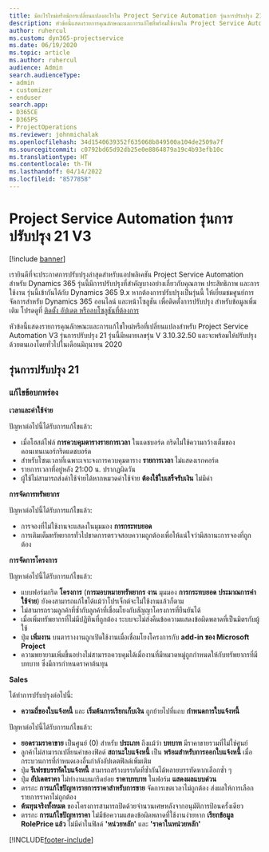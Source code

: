 ```yaml
---
title: มีอะไรใหม่หรือมีการเปลี่ยนแปลงอะไรใน Project Service Automation รุ่นการปรับปรุง 21 V3
description: หัวข้อนี้แสดงรายการคุณลักษณะและการแก้ไขที่พร้อมใช้งานใน Project Service Automation รุ่นการปรับปรุง 21 V3
author: ruhercul
ms.custom: dyn365-projectservice
ms.date: 06/19/2020
ms.topic: article
ms.author: ruhercul
audience: Admin
search.audienceType:
- admin
- customizer
- enduser
search.app:
- D365CE
- D365PS
- ProjectOperations
ms.reviewer: johnmichalak
ms.openlocfilehash: 34d1540639352f635068b849500a104de2509a7f
ms.sourcegitcommit: c0792bd65d92db25e0e8864879a19c4b93efb10c
ms.translationtype: HT
ms.contentlocale: th-TH
ms.lasthandoff: 04/14/2022
ms.locfileid: "8577858"
---
```

# <a name="project-service-automation-update-release-21-v3"></a>Project Service Automation รุ่นการปรับปรุง 21 V3

[!include [banner](../includes/psa-now-project-operations.md)]

เรายินดีที่จะประกาศการปรับปรุงล่าสุดสำหรับแอปพลิเคชัน Project Service Automation สำหรับ Dynamics 365 รุ่นนี้มีการปรับปรุงที่สำคัญบางอย่างเกี่ยวกับคุณภาพ ประสิทธิภาพ และการใช้งาน รุ่นนี้เข้ากันได้กับ Dynamics 365 9.x หากต้องการปรับปรุงเป็นรุ่นนี้ ให้เยี่ยมชมศูนย์การจัดการสำหรับ Dynamics 365 ออนไลน์ และหน้าโซลูชัน เพื่อติดตั้งการปรับปรุง สำหรับข้อมูลเพิ่มเติม โปรดดูที่ [ติดตั้ง อัปเดต หรือลบโซลูชันที่ต้องการ](/power-platform/admin/install-remove-preferred-solution)

หัวข้อนี้แสดงรายการคุณลักษณะและการแก้ไขใหม่หรือที่เปลี่ยนแปลงสำหรับ Project Service Automation V3 รุ่นการปรับปรุง 21 รุ่นนี้มีหมายเลขรุ่น V 3.10.32.50 และจะพร้อมให้ปรับปรุงด้วยตนเองโดยทั่วไปในเดือนมิถุนายน 2020

## <a name="update-release-21"></a>รุ่นการปรับปรุง 21

### <a name="bug-fixes"></a>แก้ไขข้อบกพร่อง

**เวลาและค่าใช้จ่าย**

ปัญหาต่อไปนี้ได้รับการแก้ไขแล้ว:

- เมื่อโฮสต์ไฟล์ **การควบคุมตารางรายการเวลา** ในแดชบอร์ด กริดไม่ใช้ความกว้างเต็มของคอนเทนเนอร์กริดแดชบอร์ด
- สำหรับโซนเวลาที่เฉพาะเจาะจงการควบคุมตาราง **รายการเวลา** ไม่แสดงเรกคอร์ด
- รายการเวลาที่อยู่หลัง 21:00 น. ปรากฏผิดวัน
- ผู้ใช้ไม่สามารถส่งค่าใช้จ่ายได้หากหมวดค่าใช้จ่าย **ต้องใช้ใบเสร็จรับเงิน** ไม่มีค่า

**การจัดการทรัพยากร**

ปัญหาต่อไปนี้ได้รับการแก้ไขแล้ว:

- การจองที่ไม่ใช้งานจะแสดงในมุมมอง **การกระทบยอด**
- การเติมเต็มทรัพยากรทั่วไปขาดการตรวจสอบความถูกต้องเพื่อให้แน่ใจว่ามีสถานะการจองที่ถูกต้อง

**การจัดการโครงการ**

ปัญหาต่อไปนี้ได้รับการแก้ไขแล้ว:

- แบบฟอร์มกริด **โครงการ** (**การมอบหมายทรัพยากร** **งาน** มุมมอง **การกระทบยอด** **ประมาณการค่าใช้จ่าย**) ยังคงสามารถแก้ไขได้แม้ว่าโปรเจ็กต์จะไม่ใช้งานแล้วก็ตาม
- ไม่สามารถรวมลูกค้าที่ซ้ำกับลูกค้าที่เชื่อมโยงกับสัญญาโครงการที่ยืนยันได้
- เมื่อเพิ่มทรัพยากรที่ไม่มีปฏิทินที่ถูกต้อง ระบบจะไม่ส่งคืนข้อความแสดงข้อผิดพลาดที่เป็นมิตรกับผู้ใช้
- ปุ่ม **เพิ่มงาน** บนตารางงานถูกเปิดใช้งานเมื่อเชื่อมโยงโครงการกับ **add-in ของ Microsoft Project**
- ความพยายามเพิ่มขึ้นอย่างไม่สามารถควบคุมได้เมื่องานที่มีหมวดหมู่ถูกกำหนดให้กับทรัพยากรที่มีบทบาท ซึ่งมีการกำหนดราคาต้นทุน

**Sales**

ได้ทำการปรับปรุงต่อไปนี้:

- **ความถี่ของใบแจ้งหนี้** และ **เริ่มต้นการเรียกเก็บเงิน** ถูกย้ายไปที่แถบ **กำหนดการใบแจ้งหนี้**

ปัญหาต่อไปนี้ได้รับการแก้ไขแล้ว:

- **ยอดรวมราคาขาย** เป็นศูนย์ (0) สำหรับ **ประเภท** ถึงแม้ว่า **บทบาท** มีราคาขายรวมที่ไม่ใช่ศูนย์
- ลูกค้าไม่สามารถเปลี่ยนค่าของฟิลด์ **สถานะใบแจ้งหนี้** เป็น **พร้อมสำหรับการออกใบแจ้งหนี้** เมื่อกระบวนการที่กำหนดเองอื่นกำลังอัปเดตฟิลด์เพิ่มเติม
- ปุ่ม **รีเฟรชบรรทัดใบแจ้งหนี้** สามารถสร้างบรรทัดที่ซ้ำกันได้หลายบรรทัดหากเลือกซ้ำ ๆ
- ปุ่ม **อัปเดตราคา** ไม่ทำงานบนกริดย่อย **ราคาบทบาท** ในฟอร์ม **แสดงผลแบบด่วน**
- ตรรกะ **การแก้ไขปัญหารายการราคาสำหรับการขาย** จัดการเขตเวลาไม่ถูกต้อง ส่งผลให้การเลือกรายการราคาไม่ถูกต้อง
- **ต้นทุนจริงทั้งหมด** ของโครงการสามารถปิดด้วยจำนวนเศษหลังจากอนุมัติการป้อนครั้งเดียว
- ตรรกะ **การแก้ไขปัญหาราคา** ไม่มีข้อความแสดงข้อผิดพลาดที่ใช้งานง่ายหาก **เรียกข้อมูล RolePrice แล้ว** ไม่มีค่าในฟิลด์ **'หน่วยหลัก'** และ **'ราคาในหน่วยหลัก'**


[!INCLUDE[footer-include](../includes/footer-banner.md)]
